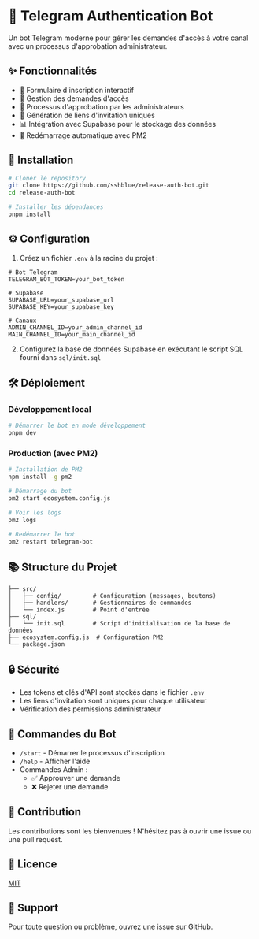 # 🤖 Telegram Authentication Bot

Un bot Telegram moderne pour gérer les demandes d'accès à votre canal avec un processus d'approbation administrateur.

## ✨ Fonctionnalités

- 📝 Formulaire d'inscription interactif
- 👥 Gestion des demandes d'accès
- 🔐 Processus d'approbation par les administrateurs
- 🔗 Génération de liens d'invitation uniques
- 📊 Intégration avec Supabase pour le stockage des données
- 🔄 Redémarrage automatique avec PM2

## 🚀 Installation

```bash
# Cloner le repository
git clone https://github.com/sshblue/release-auth-bot.git
cd release-auth-bot

# Installer les dépendances
pnpm install
```

## ⚙️ Configuration

1. Créez un fichier `.env` à la racine du projet :

```env
# Bot Telegram
TELEGRAM_BOT_TOKEN=your_bot_token

# Supabase
SUPABASE_URL=your_supabase_url
SUPABASE_KEY=your_supabase_key

# Canaux
ADMIN_CHANNEL_ID=your_admin_channel_id
MAIN_CHANNEL_ID=your_main_channel_id
```

2. Configurez la base de données Supabase en exécutant le script SQL fourni dans `sql/init.sql`

## 🛠️ Déploiement

### Développement local

```bash
# Démarrer le bot en mode développement
pnpm dev
```

### Production (avec PM2)

```bash
# Installation de PM2
npm install -g pm2

# Démarrage du bot
pm2 start ecosystem.config.js

# Voir les logs
pm2 logs

# Redémarrer le bot
pm2 restart telegram-bot
```

## 📚 Structure du Projet

```
├── src/
│   ├── config/         # Configuration (messages, boutons)
│   ├── handlers/       # Gestionnaires de commandes
│   └── index.js        # Point d'entrée
├── sql/
│   └── init.sql        # Script d'initialisation de la base de données
├── ecosystem.config.js  # Configuration PM2
└── package.json
```

## 🔒 Sécurité

- Les tokens et clés d'API sont stockés dans le fichier `.env`
- Les liens d'invitation sont uniques pour chaque utilisateur
- Vérification des permissions administrateur

## 📝 Commandes du Bot

- `/start` - Démarrer le processus d'inscription
- `/help` - Afficher l'aide
- Commandes Admin :
  - ✅ Approuver une demande
  - ❌ Rejeter une demande

## 🤝 Contribution

Les contributions sont les bienvenues ! N'hésitez pas à ouvrir une issue ou une pull request.

## 📄 Licence

[MIT](LICENSE)

## 🙏 Support

Pour toute question ou problème, ouvrez une issue sur GitHub.
